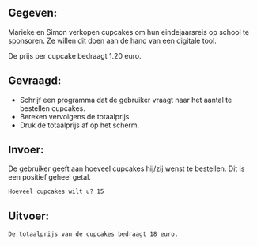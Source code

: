## Gegeven: 
Marieke en Simon verkopen cupcakes om hun eindejaarsreis op school te sponsoren. Ze willen dit doen aan de hand van een digitale tool.

De prijs per cupcake bedraagt 1.20 euro.

## Gevraagd: 
* Schrijf een programma dat de gebruiker vraagt naar het aantal te bestellen cupcakes.
* Bereken vervolgens de totaalprijs.
* Druk de totaalprijs af op het scherm.

## Invoer: 
De gebruiker geeft aan hoeveel cupcakes hij/zij wenst te bestellen. Dit is een positief geheel getal.
```
Hoeveel cupcakes wilt u? 15

```

## Uitvoer: 
```
De totaalprijs van de cupcakes bedraagt 18 euro.
    
```


